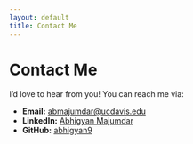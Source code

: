 ```yaml
---
layout: default
title: Contact Me
---
```


# Contact Me

I’d love to hear from you! You can reach me via:

- **Email:** [abmajumdar@ucdavis.edu](mailto:abmajumdar@ucdavis.edu)
- **LinkedIn:** [Abhigyan Majumdar](https://www.linkedin.com/in/abhigyanmajumdar)
- **GitHub:** [abhigyan9](https://github.com/abhigyan9)
